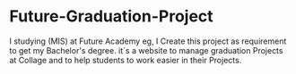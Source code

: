 # Future-Graduation-Project
I studying (MIS) at Future Academy eg, I Create this project as requirement to get my Bachelor's degree. it`s a website to manage graduation Projects at Collage and to help students to work easier in their Projects. 
